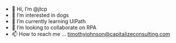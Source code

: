 - 👋 Hi, I’m @jtcp
- 👀 I’m interested in dogs
- 🌱 I’m currently learning UIPath 
- 💞️ I’m looking to collaborate on RPA
- 📫 How to reach me ... timothyjohnson@capitalizeconsulting.com

<!---
jtcp/jtcp is a ✨ special ✨ repository because its `README.md` (this file) appears on your GitHub profile.
You can click the Preview link to take a look at your changes.
--->

